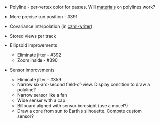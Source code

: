 * Polyline - per-vertex color for passes.  Will [materials](https://github.com/AnalyticalGraphicsInc/cesium/wiki/Fabric) on polylines work?
* More precise sun position - #391
* Covariance interpolation (in [czml-writer](https://github.com/AnalyticalGraphicsInc/czml-writer))
* Stored views per track

* Ellipsoid improvements
   * Eliminate jitter - #392
   * Zoom inside - #390

* Sensor improvements
   * Eliminate jitter - #359
   * Narrow six-arc-second field-of-view.  Display condition to draw a polyline?
   * Narrow sensor like a fan
   * Wide sensor with a cap
   * Billboard aligned with sensor boresight (use a model?)
   * Draw a cone from sun to Earth's silhouette.  Compute custom sensor?